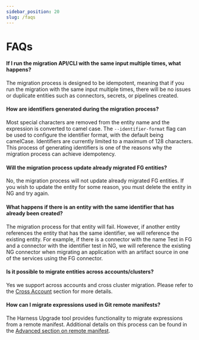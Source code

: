 ```yaml
---
sidebar_position: 20
slug: /faqs
---
```


# FAQs

#### If I run the migration API/CLI with the same input multiple times, what happens?

The migration process is designed to be idempotent, meaning that if you run the migration with the same input multiple times, there will be no issues or duplicate entities such as connectors, secrets, or pipelines created.

#### How are identifiers generated during the migration process?

Most special characters are removed from the entity name and the expression is converted to camel case. The `--identifier-format` flag can be used to configure the identifier format, with the default being camelCase. Identifiers are currently limited to a maximum of 128 characters. This process of generating identifiers is one of the reasons why the migration process can achieve idempotency.

#### Will the migration process update already migrated FG entities?

No, the migration process will not update already migrated FG entities. If you wish to update the entity for some reason, you must delete the entity in NG and try again.

#### What happens if there is an entity with the same identifier that has already been created?

The migration process for that entity will fail. However, if another entity references the entity that has the same identifier, we will reference the existing entity. For example, if there is a connector with the name Test in FG and a connector with the identifier test in NG, we will reference the existing NG connector when migrating an application with an artifact source in one of the services using the FG connector.

#### Is it possible to migrate entities across accounts/clusters?

Yes we support across accounts and cross cluster migration. Please refer to the [Cross Account](advanced/cross-account) section for more details. 

#### How can I migrate expressions used in Git remote manifests?

The Harness Upgrade tool provides functionality to migrate expressions from a remote manifest. Additional details on this process can be found in the [Advanced section on remote manifest](advanced/remote-manifest).

